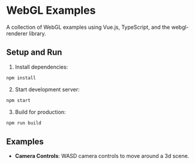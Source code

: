 # WebGL Examples

A collection of WebGL examples using Vue.js, TypeScript, and the webgl-renderer library.

## Setup and Run

1. Install dependencies:
```bash
npm install
```

2. Start development server:
```bash
npm start
```

3. Build for production:
```bash
npm run build
```

## Examples

- **Camera Controls**: WASD camera controls to move around a 3d scene.
